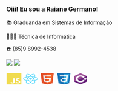 ### Oiii! Eu sou a Raiane Germano!
📚 Graduanda em Sistemas de Informação

👩🏽‍💻 Técnica de Informática

☎️ (85)9 8992-4538

<div>
  <a ref="http://beacons.ai/raislva">
  <img width="42%"src="https://github-readme-stats.vercel.app/api?username=Raislva&show_icons=true&theme=synthwave">
  <img width="50%"src="https://github-readme-stats.vercel.app/api/top-langs/?username=raislva&layout=compact&langs_count=16&theme=synthwave">
</div> 
  
  <div style="display: inline_block"><br>
  <img align="center" alt="Rafa-Js" height="30" width="40" src="https://raw.githubusercontent.com/devicons/devicon/master/icons/javascript/javascript-plain.svg">
  <img align="center" alt="Rafa-React" height="30" width="40" src="https://raw.githubusercontent.com/devicons/devicon/master/icons/react/react-original.svg">
  <img align="center" alt="Rafa-HTML" height="30" width="40" src="https://raw.githubusercontent.com/devicons/devicon/master/icons/html5/html5-original.svg">
  <img align="center" alt="Rafa-CSS" height="30" width="40" src="https://raw.githubusercontent.com/devicons/devicon/master/icons/css3/css3-original.svg">
  <img align="center" alt="Rafa-Csharp" height="30" width="40" src="https://raw.githubusercontent.com/devicons/devicon/master/icons/csharp/csharp-original.svg">
  </div>
